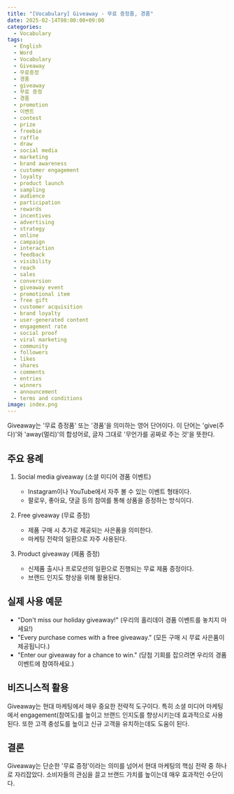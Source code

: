 ```yaml
---
title: "[Vocabulary] Giveaway - 무료 증정품, 경품"
date: 2025-02-14T08:00:00+09:00
categories:
  - Vocabulary
tags:
  - English
  - Word
  - Vocabulary
  - Giveaway
  - 무료증정
  - 경품
  - giveaway
  - 무료 증정
  - 경품
  - promotion
  - 이벤트
  - contest
  - prize
  - freebie
  - raffle
  - draw
  - social media
  - marketing
  - brand awareness
  - customer engagement
  - loyalty
  - product launch
  - sampling
  - audience
  - participation
  - rewards
  - incentives
  - advertising
  - strategy
  - online
  - campaign
  - interaction
  - feedback
  - visibility
  - reach
  - sales
  - conversion
  - giveaway event
  - promotional item
  - free gift
  - customer acquisition
  - brand loyalty
  - user-generated content
  - engagement rate
  - social proof
  - viral marketing
  - community
  - followers
  - likes
  - shares
  - comments
  - entries
  - winners
  - announcement
  - terms and conditions
image: index.png
---
```


Giveaway는 '무료 증정품' 또는 '경품'을 의미하는 영어 단어이다. 이 단어는 'give(주다)'와 'away(멀리)'의 합성어로, 글자 그대로 '무언가를 공짜로 주는 것'을 뜻한다.

## 주요 용례

1. Social media giveaway (소셜 미디어 경품 이벤트)
   - Instagram이나 YouTube에서 자주 볼 수 있는 이벤트 형태이다.
   - 팔로우, 좋아요, 댓글 등의 참여를 통해 상품을 증정하는 방식이다.

2. Free giveaway (무료 증정)
   - 제품 구매 시 추가로 제공되는 사은품을 의미한다.
   - 마케팅 전략의 일환으로 자주 사용된다.

3. Product giveaway (제품 증정)
   - 신제품 출시나 프로모션의 일환으로 진행되는 무료 제품 증정이다.
   - 브랜드 인지도 향상을 위해 활용된다.

## 실제 사용 예문

- "Don't miss our holiday giveaway!" (우리의 홀리데이 경품 이벤트를 놓치지 마세요!)
- "Every purchase comes with a free giveaway." (모든 구매 시 무료 사은품이 제공됩니다.)
- "Enter our giveaway for a chance to win." (당첨 기회를 잡으려면 우리의 경품 이벤트에 참여하세요.)

## 비즈니스적 활용

Giveaway는 현대 마케팅에서 매우 중요한 전략적 도구이다. 특히 소셜 미디어 마케팅에서 engagement(참여도)를 높이고 브랜드 인지도를 향상시키는데 효과적으로 사용된다. 또한 고객 충성도를 높이고 신규 고객을 유치하는데도 도움이 된다.

## 결론

Giveaway는 단순한 '무료 증정'이라는 의미를 넘어서 현대 마케팅의 핵심 전략 중 하나로 자리잡았다. 소비자들의 관심을 끌고 브랜드 가치를 높이는데 매우 효과적인 수단이다. 